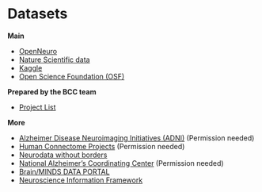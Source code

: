# Datasets

**Main**
* [OpenNeuro](https://openneuro.org/)
* [Nature Scientific data](https://www.nature.com/sdata/)
* [Kaggle](https://www.kaggle.com/)
* [Open Science Foundation (OSF)](https://osf.io/)

**Prepared by the BCC team**

* [Project List](https://docs.google.com/spreadsheets/d/1ol_3w_4cvQWrok4r1sZ0toKFhudjbRsY3_DKqjtqMpE/edit#gid=661660833)

**More**
* [Alzheimer Disease Neuroimaging Initiatives (ADNI)](https://adni.loni.usc.edu/) (Permission needed)
* [Human Connectome Projects](https://db.humanconnectome.org/) (Permission needed)
* [Neurodata without borders](https://www.nwb.org/)
* [National Alzheimer’s Coordinating Center](https://naccdata.org/) (Permission needed)
* [Brain/MINDS DATA PORTAL](https://dataportal.brainminds.jp/)
* [Neuroscience Information Framework](https://neuinfo.org/)

